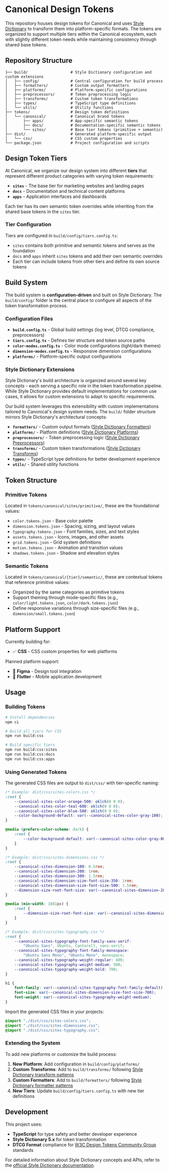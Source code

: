 # Canonical Design Tokens

This repository houses design tokens for Canonical and uses [Style Dictionary](https://amzn.github.io/style-dictionary/) to transform them into platform-specific formats. The tokens are organized to support multiple tiers within the Canonical ecosystem, each with slightly different token needs while maintaining consistency through shared base tokens.

## Repository Structure

```
├── build/                   # Style Dictionary configuration and custom extensions
│   ├── config/              # Central configuration for build process
│   ├── formatters/          # Custom output formatters
│   ├── platforms/           # Platform-specific configurations
│   ├── preprocessors/       # Token preprocessing logic
│   ├── transforms/          # Custom token transformations
│   ├── types/               # TypeScript type definitions
│   └── utils/               # Utility functions
├── tokens/                  # Design token definitions
│   └── canonical/           # Canonical brand tokens
│       ├── apps/            # App-specific semantic tokens
│       ├── docs/            # Documentation-specific semantic tokens
│       └── sites/           # Base tier tokens (primitive + semantic)
├── dist/                    # Generated platform-specific output
│   └── css/                 # CSS custom properties
└── package.json             # Project configuration and scripts
```

## Design Token Tiers

At Canonical, we organize our design system into different **tiers** that represent different product categories with varying token requirements:

- **`sites`** - The base tier for marketing websites and landing pages
- **`docs`** - Documentation and technical content platforms
- **`apps`** - Application interfaces and dashboards

Each tier has its own semantic token overrides while inheriting from the shared base tokens in the `sites` tier.

### Tier Configuration

Tiers are configured in `build/config/tiers.config.ts`:

- `sites` contains both primitive and semantic tokens and serves as the foundation
- `docs` and `apps` inherit `sites` tokens and add their own semantic overrides
- Each tier can include tokens from other tiers and define its own source tokens

## Build System

The build system is **configuration-driven** and built on Style Dictionary. The `build/config/` folder is the central place to configure all aspects of the token transformation process.

### Configuration Files

- **`build.config.ts`** - Global build settings (log level, DTCG compliance, preprocessors)
- **`tiers.config.ts`** - Defines tier structure and token source paths
- **`color-modes.config.ts`** - Color mode configurations (light/dark themes)
- **`dimension-modes.config.ts`** - Responsive dimension configurations
- **`platforms/`** - Platform-specific output configurations

### Style Dictionary Extensions

Style Dictionary's build architecture is organized around several key concepts - each serving a specific role in the token transformation pipeline. While Style Dictionary provides default implementations for common use cases, it allows for custom extensions to adapt to specific requirements. 

Our build system leverages this extensibility with custom implementations tailored to Canonical's design system needs. The `build/` folder structure mirrors Style Dictionary's architectural concepts:

- **`formatters/`** - Custom output formats ([Style Dictionary Formatters](https://amzn.github.io/style-dictionary/#/formats))
- **`platforms/`** - Platform definitions ([Style Dictionary Platforms](https://amzn.github.io/style-dictionary/#/config?id=platform))
- **`preprocessors/`** - Token preprocessing logic ([Style Dictionary Preprocessors](https://amzn.github.io/style-dictionary/#/reference/Hooks/preprocessors))
- **`transforms/`** - Custom token transformations ([Style Dictionary Transforms](https://amzn.github.io/style-dictionary/#/transforms))
- **`types/`** - TypeScript type definitions for better development experience
- **`utils/`** - Shared utility functions

## Token Structure

### Primitive Tokens

Located in `tokens/canonical/sites/primitive/`, these are the foundational values:

- `color.tokens.json` - Base color palette
- `dimension.tokens.json` - Spacing, sizing, and layout values
- `typography.tokens.json` - Font families, sizes, and text styles
- `assets.tokens.json` - Icons, images, and other assets
- `grid.tokens.json` - Grid system definitions
- `motion.tokens.json` - Animation and transition values
- `shadows.tokens.json` - Shadow and elevation styles

### Semantic Tokens

Located in `tokens/canonical/{tier}/semantic/`, these are contextual tokens that reference primitive values:

- Organized by the same categories as primitive tokens
- Support theming through mode-specific files (e.g., `color/light.tokens.json`, `color/dark.tokens.json`)
- Define responsive variations through size-specific files (e.g., `dimension/small.tokens.json`)

## Platform Support

Currently building for:

- ✅ **CSS** - CSS custom properties for web platforms

Planned platform support:

- 🔄 **Figma** - Design tool integration
- 🔄 **Flutter** - Mobile application development

## Usage

### Building Tokens

```bash
# Install dependencies
npm ci

# Build all tiers for CSS
npm run build:css

# Build specific tiers
npm run build:css:sites
npm run build:css:docs
npm run build:css:apps
```

### Using Generated Tokens

The generated CSS files are output to `dist/css/` with tier-specific naming:

```css
/* Example: dist/css/sites-colors.css */
:root {
    --canonical-sites-color-orange-500: oklch(0 0 0);
    --canonical-sites-color-teal-600: oklch(0 0 0);
    --canonical-sites-color-blue-500: oklch(0 0 0);
    --color-background-default: var(--canonical-sites-color-gray-100);
}

@media (prefers-color-scheme: dark) {
    :root {
        --color-background-default: var(--canonical-sites-color-gray-800);
    }
}
```

```css
/* Example: dist/css/sites-dimensions.css */
:root {
    --canonical-sites-dimension-100: 0.5rem;
    --canonical-sites-dimension-200: 1rem;
    --canonical-sites-dimension-300: 1.5rem;
    --canonical-sites-dimension-size-font-size-350: 1rem;
    --canonical-sites-dimension-size-font-size-500: 1.5rem;
    --dimension-size-root-font-size: var(--canonical-sites-dimension-200);
}

@media (min-width: 1681px) {
    :root {
        --dimension-size-root-font-size: var(--canonical-sites-dimension-225);
    }
}
```

```css
/* Example: dist/css/sites-typography.css */
:root {
    --canonical-sites-typography-font-family-sans-serif:
        "Ubuntu Sans", Ubuntu, Cantarell, sans-serif;
    --canonical-sites-typography-font-family-monospace:
        "Ubuntu Sans Mono", "Ubuntu Mono", monospace;
    --canonical-sites-typography-weight-regular: 400;
    --canonical-sites-typography-weight-medium: 500;
    --canonical-sites-typography-weight-bold: 700;
}

h1 {
    font-family: var(--canonical-sites-typography-font-family-default);
    font-size: var(--canonical-sites-dimension-size-font-size-700);
    font-weight: var(--canonical-sites-typography-weight-medium);
}
```

Import the generated CSS files in your projects:

```css
@import "./dist/css/sites-colors.css";
@import "./dist/css/sites-dimensions.css";
@import "./dist/css/sites-typography.css";
```

### Extending the System

To add new platforms or customize the build process:

1. **New Platform**: Add configuration in `build/config/platforms/`
2. **Custom Transforms**: Add to `build/transforms/` following [Style Dictionary transform patterns](https://amzn.github.io/style-dictionary/#/transforms?id=custom-transforms)
3. **Custom Formatters**: Add to `build/formatters/` following [Style Dictionary formatter patterns](https://amzn.github.io/style-dictionary/#/formats?id=custom-formats)
4. **New Tiers**: Update `build/config/tiers.config.ts` with new tier definitions

## Development

This project uses:

- **TypeScript** for type safety and better developer experience
- **Style Dictionary 5.x** for token transformation
- **DTCG Format** compliance for [W3C Design Tokens Community Group](https://www.w3.org/community/design-tokens/) standards

For detailed information about Style Dictionary concepts and APIs, refer to the [official Style Dictionary documentation](https://amzn.github.io/style-dictionary/).
